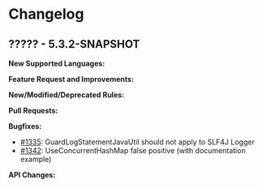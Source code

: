# Changelog

## ????? - 5.3.2-SNAPSHOT

**New Supported Languages:**

**Feature Request and Improvements:**

**New/Modified/Deprecated Rules:**

**Pull Requests:**

**Bugfixes:**

*   [#1335](https://sourceforge.net/p/pmd/bugs/1335/): GuardLogStatementJavaUtil should not apply to SLF4J Logger
*   [#1342](https://sourceforge.net/p/pmd/bugs/1342/): UseConcurrentHashMap false positive (with documentation example)

**API Changes:**
